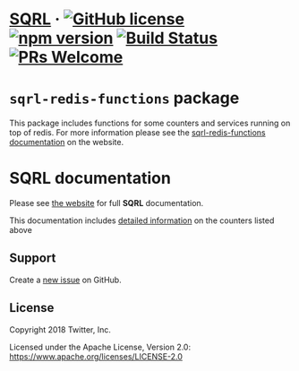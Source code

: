 # [SQRL](https://sqrl-lang.github.io/sqrl/) &middot; [![GitHub license](https://img.shields.io/badge/license-Apache%202-blue.svg)](https://github.com/sqrl-lang/sqrl/blob/main/LICENSE) [![npm version](https://img.shields.io/npm/v/sqrl.svg?style=flat)](https://www.npmjs.com/package/sqrl) [![Build Status](https://travis-ci.org/sqrl-lang/sqrl.svg?branch=main)](https://travis-ci.org/twitter/sqrl.svg?branch=main) [![PRs Welcome](https://img.shields.io/badge/PRs-welcome-brightgreen.svg)](https://github.com/sqrl-lang/sqrl/blob/main/CONTRIBUTING.md)

# `sqrl-redis-functions` package

This package includes functions for some counters and services running on top of redis. For more information please see the [sqrl-redis-functions documentation](https://sqrl-lang.github.io/sqrl/packages/sqrl-redis-functions.html) on the website.

# SQRL documentation

Please see [the website](https://sqrl-lang.github.io/sqrl) for full **SQRL** documentation.

This documentation includes [detailed information](https://sqrl-lang.github.io/sqrl/language/simple.html) on the counters listed above

## Support

Create a [new issue](https://github.com/sqrl-lang/sqrl/issues/new) on GitHub.

## License

Copyright 2018 Twitter, Inc.

Licensed under the Apache License, Version 2.0: https://www.apache.org/licenses/LICENSE-2.0
